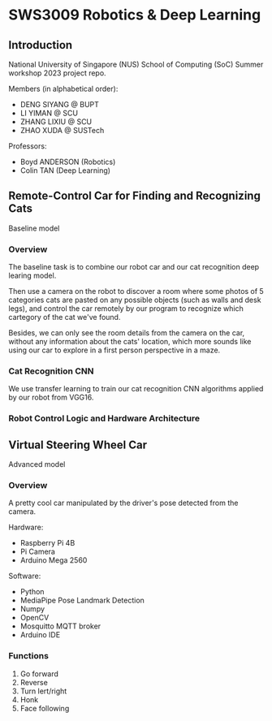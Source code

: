 # SWS3009 Robotics & Deep Learning

## Introduction

National University of Singapore (NUS) School of Computing (SoC) Summer workshop 2023 project repo.

Members (in alphabetical order):

- DENG SIYANG @ BUPT
- LI YIMAN @ SCU
- ZHANG LIXIU @ SCU
- ZHAO XUDA @ SUSTech

Professors:

- Boyd ANDERSON (Robotics)
- Colin TAN (Deep Learning)

## Remote-Control Car for Finding and Recognizing Cats

Baseline model

### Overview

The baseline task is to combine our robot car and our cat recognition deep learing model.

Then use a camera on the robot to discover a room where some photos of 5 categories cats are pasted on any possible objects (such as walls and desk legs), and control the car remotely by our program to recognize which cartegory of the cat we've found.

Besides, we can only see the room details from the camera on the car, without any information about the cats' location, which more sounds like using our car to explore in a first person perspective in a maze.

### Cat Recognition CNN

We use transfer learning to train our cat recognition CNN algorithms applied by our robot from VGG16.

### Robot Control Logic and Hardware Architecture



## Virtual Steering Wheel Car

Advanced model

### Overview

A pretty cool car manipulated by the driver's pose detected from the camera.

Hardware:

- Raspberry Pi 4B
- Pi Camera
- Arduino Mega 2560

Software:

- Python
- MediaPipe Pose Landmark Detection
- Numpy
- OpenCV
- Mosquitto MQTT broker
- Arduino IDE

### Functions

1. Go forward
2. Reverse
3. Turn lert/right
4. Honk
5. Face following
